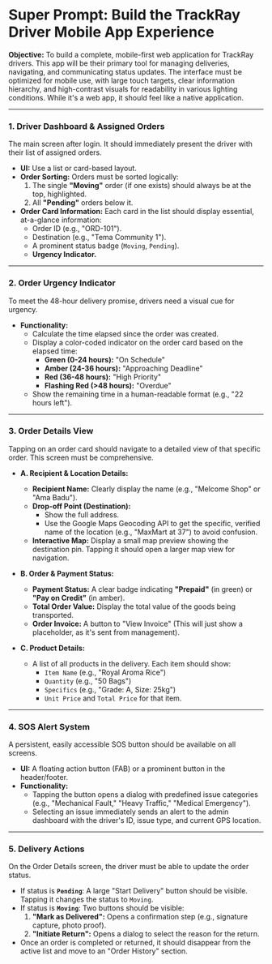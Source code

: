 # Super Prompt: Build the TrackRay Driver Mobile App Experience

**Objective:** To build a complete, mobile-first web application for TrackRay drivers. This app will be their primary tool for managing deliveries, navigating, and communicating status updates. The interface must be optimized for mobile use, with large touch targets, clear information hierarchy, and high-contrast visuals for readability in various lighting conditions. While it's a web app, it should feel like a native application.

---

### **1. Driver Dashboard & Assigned Orders**

The main screen after login. It should immediately present the driver with their list of assigned orders.

*   **UI:** Use a list or card-based layout.
*   **Order Sorting:** Orders must be sorted logically:
    1.  The single **"Moving"** order (if one exists) should always be at the top, highlighted.
    2.  All **"Pending"** orders below it.
*   **Order Card Information:** Each card in the list should display essential, at-a-glance information:
    *   Order ID (e.g., "ORD-101").
    *   Destination (e.g., "Tema Community 1").
    *   A prominent status badge (`Moving`, `Pending`).
    *   **Urgency Indicator.**

---

### **2. Order Urgency Indicator**

To meet the 48-hour delivery promise, drivers need a visual cue for urgency.

*   **Functionality:**
    *   Calculate the time elapsed since the order was created.
    *   Display a color-coded indicator on the order card based on the elapsed time:
        *   **Green (0-24 hours):** "On Schedule"
        *   **Amber (24-36 hours):** "Approaching Deadline"
        *   **Red (36-48 hours):** "High Priority"
        *   **Flashing Red (>48 hours):** "Overdue"
    *   Show the remaining time in a human-readable format (e.g., "22 hours left").

---

### **3. Order Details View**

Tapping on an order card should navigate to a detailed view of that specific order. This screen must be comprehensive.

*   **A. Recipient & Location Details:**
    *   **Recipient Name:** Clearly display the name (e.g., "Melcome Shop" or "Ama Badu").
    *   **Drop-off Point (Destination):**
        *   Show the full address.
        *   Use the Google Maps Geocoding API to get the specific, verified name of the location (e.g., "MaxMart at 37") to avoid confusion.
    *   **Interactive Map:** Display a small map preview showing the destination pin. Tapping it should open a larger map view for navigation.

*   **B. Order & Payment Status:**
    *   **Payment Status:** A clear badge indicating **"Prepaid"** (in green) or **"Pay on Credit"** (in amber).
    *   **Total Order Value:** Display the total value of the goods being transported.
    *   **Order Invoice:** A button to "View Invoice" (This will just show a placeholder, as it's sent from management).

*   **C. Product Details:**
    *   A list of all products in the delivery. Each item should show:
        *   `Item Name` (e.g., "Royal Aroma Rice")
        *   `Quantity` (e.g., "50 Bags")
        *   `Specifics` (e.g., "Grade: A, Size: 25kg")
        *   `Unit Price` and `Total Price` for that item.

---

### **4. SOS Alert System**

A persistent, easily accessible SOS button should be available on all screens.

*   **UI:** A floating action button (FAB) or a prominent button in the header/footer.
*   **Functionality:**
    *   Tapping the button opens a dialog with predefined issue categories (e.g., "Mechanical Fault," "Heavy Traffic," "Medical Emergency").
    *   Selecting an issue immediately sends an alert to the admin dashboard with the driver's ID, issue type, and current GPS location.

---

### **5. Delivery Actions**

On the Order Details screen, the driver must be able to update the order status.

*   If status is **`Pending`**: A large "Start Delivery" button should be visible. Tapping it changes the status to `Moving`.
*   If status is **`Moving`**: Two buttons should be visible:
    1.  **"Mark as Delivered":** Opens a confirmation step (e.g., signature capture, photo proof).
    2.  **"Initiate Return":** Opens a dialog to select the reason for the return.
*   Once an order is completed or returned, it should disappear from the active list and move to an "Order History" section.
